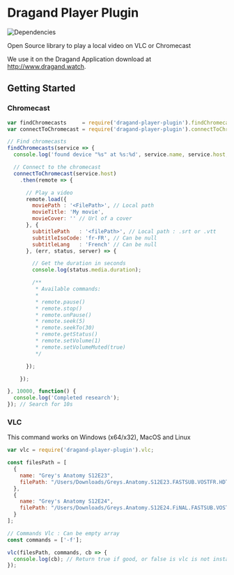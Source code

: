 # Dragand Player Plugin
![Dependencies](https://david-dm.org/DragAndWatch/dragand-player-plugin.svg)

Open Source library to play a local video on VLC or Chromecast

We use it on the Dragand Application download at http://www.dragand.watch.

## Getting Started

### Chromecast

```javascript
var findChromecasts     = require('dragand-player-plugin').findChromecasts;
var connectToChromecast = require('dragand-player-plugin').connectToChromecast;

// Find chromecasts
findChromecasts(service => {
  console.log('found device "%s" at %s:%d', service.name, service.host, service.port);

  // Connect to the chromecast
  connectToChromecast(service.host)
    .then(remote => {

      // Play a video
      remote.load({
        moviePath : '<FilePath>', // Local path
        movieTitle: 'My movie',
        movieCover: '' // Url of a cover
      }, {
        subtitlePath   : '<filePath>', // Local path : .srt or .vtt
        subtitleIsoCode: 'fr-FR', // Can be null
        subtitleLang   : 'French' // Can be null
      }, (err, status, server) => {

        // Get the duration in seconds
        console.log(status.media.duration);

        /**
         * Available commands:
         *
         * remote.pause()
         * remote.stop()
         * remote.unPause()
         * remote.seek(5)
         * remote.seekTo(30)
         * remote.getStatus()
         * remote.setVolume(1)
         * remote.setVolumeMuted(true)
         */

      });

    });

}, 10000, function() {
  console.log('Completed research');
}); // Search for 10s
```

### VLC
This command works on Windows (x64/x32), MacOS and Linux
```javascript
var vlc = require('dragand-player-plugin').vlc;

const filesPath = [
  {
    name: "Grey's Anatomy S12E23",
    filePath: "/Users/Downloads/Greys.Anatomy.S12E23.FASTSUB.VOSTFR.HDTV.XviD-ZT.avi"
  },
  {
    name: "Grey's Anatomy S12E24",
    filePath: "/Users/Downloads/Greys.Anatomy.S12E24.FiNAL.FASTSUB.VOSTFR.HDTV.XviD-ZT.avi"
  }
];

// Commands Vlc : Can be empty array
const commands = ['-f'];

vlc(filesPath, commands, cb => {
  console.log(cb); // Return true if good, or false is vlc is not install
});
```